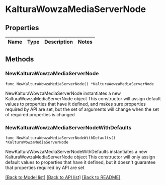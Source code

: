 # KalturaWowzaMediaServerNode

## Properties

Name | Type | Description | Notes
------------ | ------------- | ------------- | -------------

## Methods

### NewKalturaWowzaMediaServerNode

`func NewKalturaWowzaMediaServerNode() *KalturaWowzaMediaServerNode`

NewKalturaWowzaMediaServerNode instantiates a new KalturaWowzaMediaServerNode object
This constructor will assign default values to properties that have it defined,
and makes sure properties required by API are set, but the set of arguments
will change when the set of required properties is changed

### NewKalturaWowzaMediaServerNodeWithDefaults

`func NewKalturaWowzaMediaServerNodeWithDefaults() *KalturaWowzaMediaServerNode`

NewKalturaWowzaMediaServerNodeWithDefaults instantiates a new KalturaWowzaMediaServerNode object
This constructor will only assign default values to properties that have it defined,
but it doesn't guarantee that properties required by API are set


[[Back to Model list]](../README.md#documentation-for-models) [[Back to API list]](../README.md#documentation-for-api-endpoints) [[Back to README]](../README.md)


